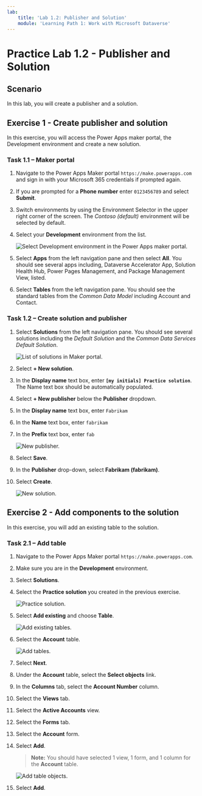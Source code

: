 ```yaml
---
lab:
    title: 'Lab 1.2: Publisher and Solution'
    module: 'Learning Path 1: Work with Microsoft Dataverse'
---
```


# Practice Lab 1.2 - Publisher and Solution

## Scenario

In this lab, you will create a publisher and a solution.

## Exercise 1 - Create publisher and solution

In this exercise, you will access the Power Apps maker portal, the Development environment and create a new solution.

### Task 1.1 – Maker portal

1. Navigate to the Power Apps Maker portal `https://make.powerapps.com` and sign in with your Microsoft 365 credentials if prompted again.

1. If you are prompted for a **Phone number** enter `0123456789` and select **Submit**.

1. Switch environments by using the Environment Selector in the upper right corner of the screen. The *Contoso (default)* environment will be selected by default.

1. Select your **Development** environment from the list.

    ![Select Development environment in the Power Apps maker portal.](../media/select-dev-environment.png)

1. Select **Apps** from the left navigation pane and then select **All**. You should see several apps including, Dataverse Accelerator App, Solution Health Hub, Power Pages Management, and Package Management View, listed.

1. Select **Tables** from the left navigation pane. You should see the standard tables from the *Common Data Model* including Account and Contact.

### Task 1.2 – Create solution and publisher

1. Select **Solutions** from the left navigation pane. You should see several solutions including the *Default Solution* and the *Common Data Services Default Solution*.

    ![List of solutions in Maker portal.](../media/solutions-list.png)

1. Select **+ New solution**.

1. In the **Display name** text box, enter **`[my initials] Practice solution`**. The Name text box should be automatically populated.

1. Select **+ New publisher** below the **Publisher** dropdown.

1. In the **Display name** text box, enter `Fabrikam`

1. In the **Name** text box, enter `fabrikam`

1. In the **Prefix** text box, enter `fab`

    ![New publisher.](../media/new-publisher.png)

1. Select **Save**.

1. In the **Publisher** drop-down, select **Fabrikam (fabrikam)**.

1. Select **Create**.

    ![New solution.](../media/new-solution.png)

## Exercise 2 - Add components to the solution

In this exercise, you will add an existing table to the solution.

### Task 2.1 – Add table

1. Navigate to the Power Apps Maker portal `https://make.powerapps.com`.

1. Make sure you are in the **Development** environment.

1. Select **Solutions**.

1. Select the **Practice solution** you created in the previous exercise.

    ![Practice solution.](../media/practice-solution.png)

1. Select **Add existing** and choose **Table**.

    ![Add existing tables.](../media/add-existing.png)

1. Select the **Account** table.

    ![Add tables.](../media/add-tables.png)

1. Select **Next**.

1. Under the **Account** table, select the **Select objects** link.

1. In the **Columns** tab, select the **Account Number** column.

1. Select the **Views** tab.

1. Select the **Active Accounts** view.

1. Select the **Forms** tab.

1. Select the **Account** form.

1. Select **Add**.

    > **Note:** You should have selected 1 view, 1 form, and 1 column for the **Account** table.

    ![Add table objects.](../media/add-objects.png)

1. Select **Add**.
